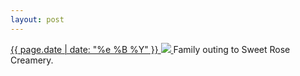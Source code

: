 ```yaml
---
layout: post
---
```


<p>
  <a href="/283">
    <time>{{ page.date | date: "%e %B %Y" }}</time>
    <img src="{{ site.assets_url }}/283.jpg">
  </a>
  Family outing to Sweet Rose Creamery.
</p>
